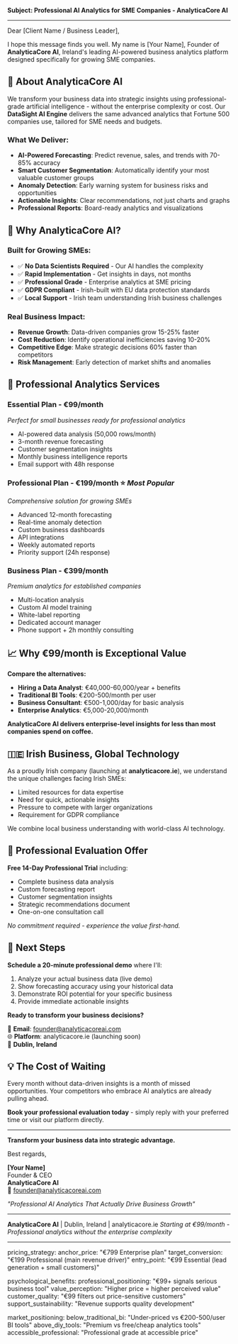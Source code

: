 **Subject: Professional AI Analytics for SME Companies - AnalyticaCore AI**

---

Dear [Client Name / Business Leader],

I hope this message finds you well. My name is [Your Name], Founder of **AnalyticaCore AI**, Ireland's leading AI-powered business analytics platform designed specifically for growing SME companies.

## 🧠 **About AnalyticaCore AI**

We transform your business data into strategic insights using professional-grade artificial intelligence - without the enterprise complexity or cost. Our **DataSight AI Engine** delivers the same advanced analytics that Fortune 500 companies use, tailored for SME needs and budgets.

### **What We Deliver:**
- **AI-Powered Forecasting**: Predict revenue, sales, and trends with 70-85% accuracy
- **Smart Customer Segmentation**: Automatically identify your most valuable customer groups
- **Anomaly Detection**: Early warning system for business risks and opportunities  
- **Actionable Insights**: Clear recommendations, not just charts and graphs
- **Professional Reports**: Board-ready analytics and visualizations

## 🎯 **Why AnalyticaCore AI?**

### **Built for Growing SMEs:**
- ✅ **No Data Scientists Required** - Our AI handles the complexity
- ✅ **Rapid Implementation** - Get insights in days, not months
- ✅ **Professional Grade** - Enterprise analytics at SME pricing
- ✅ **GDPR Compliant** - Irish-built with EU data protection standards
- ✅ **Local Support** - Irish team understanding Irish business challenges

### **Real Business Impact:**
- **Revenue Growth**: Data-driven companies grow 15-25% faster
- **Cost Reduction**: Identify operational inefficiencies saving 10-20%
- **Competitive Edge**: Make strategic decisions 60% faster than competitors
- **Risk Management**: Early detection of market shifts and anomalies

## 💼 **Professional Analytics Services**

### **Essential Plan - €99/month**
*Perfect for small businesses ready for professional analytics*
- AI-powered data analysis (50,000 rows/month)
- 3-month revenue forecasting
- Customer segmentation insights
- Monthly business intelligence reports
- Email support with 48h response

### **Professional Plan - €199/month** ⭐ *Most Popular*
*Comprehensive solution for growing SMEs*
- Advanced 12-month forecasting
- Real-time anomaly detection
- Custom business dashboards
- API integrations
- Weekly automated reports
- Priority support (24h response)

### **Business Plan - €399/month**
*Premium analytics for established companies*
- Multi-location analysis
- Custom AI model training
- White-label reporting
- Dedicated account manager
- Phone support + 2h monthly consulting

## 📈 **Why €99/month is Exceptional Value**

**Compare the alternatives:**
- **Hiring a Data Analyst**: €40,000-60,000/year + benefits
- **Traditional BI Tools**: €200-500/month per user
- **Business Consultant**: €500-1,000/day for basic analysis
- **Enterprise Analytics**: €5,000-20,000/month

**AnalyticaCore AI delivers enterprise-level insights for less than most companies spend on coffee.**

## 🇮🇪 **Irish Business, Global Technology**

As a proudly Irish company (launching at **analyticacore.ie**), we understand the unique challenges facing Irish SMEs:
- Limited resources for data expertise
- Need for quick, actionable insights
- Pressure to compete with larger organizations
- Requirement for GDPR compliance

We combine local business understanding with world-class AI technology.

## 🎁 **Professional Evaluation Offer**

**Free 14-Day Professional Trial** including:
- Complete business data analysis
- Custom forecasting report
- Customer segmentation insights
- Strategic recommendations document
- One-on-one consultation call

*No commitment required - experience the value first-hand.*

## 🤝 **Next Steps**

**Schedule a 20-minute professional demo** where I'll:
1. Analyze your actual business data (live demo)
2. Show forecasting accuracy using your historical data
3. Demonstrate ROI potential for your specific business
4. Provide immediate actionable insights

**Ready to transform your business decisions?**

📧 **Email**: founder@analyticacoreai.com  
🌐 **Platform**: analyticacore.ie (launching soon)  
📍 **Dublin, Ireland**

## 💡 **The Cost of Waiting**

Every month without data-driven insights is a month of missed opportunities. Your competitors who embrace AI analytics are already pulling ahead.

**Book your professional evaluation today** - simply reply with your preferred time or visit our platform directly.

---

**Transform your business data into strategic advantage.**

Best regards,

**[Your Name]**  
Founder & CEO  
**AnalyticaCore AI**  
📧 founder@analyticacoreai.com  

*"Professional AI Analytics That Actually Drive Business Growth"*

---

**AnalyticaCore AI** | Dublin, Ireland | analyticacore.ie
*Starting at €99/month - Professional analytics without the enterprise complexity*

---

pricing_strategy:
  anchor_price: "€799 Enterprise plan"
  target_conversion: "€199 Professional (main revenue driver)"
  entry_point: "€99 Essential (lead generation + small customers)"
  
psychological_benefits:
  professional_positioning: "€99+ signals serious business tool"
  value_perception: "Higher price = higher perceived value"
  customer_quality: "€99 filters out price-sensitive customers"
  support_sustainability: "Revenue supports quality development"
  
market_positioning:
  below_traditional_bi: "Under-priced vs €200-500/user BI tools"
  above_diy_tools: "Premium vs free/cheap analytics tools" 
  accessible_professional: "Professional grade at accessible price"